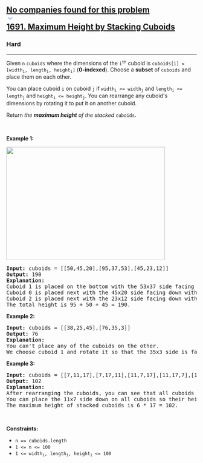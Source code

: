<h2><a href="https://leetcode.com/problems/maximum-height-by-stacking-cuboids/"><div id="big-omega-company-tags"><div id="big-omega-topbar"><div class="companyTagsContainer" style="overflow-x: scroll; flex-wrap: nowrap;"><div class="companyTagsContainer--tag">No companies found for this problem</div></div><div class="companyTagsContainer--chevron"><div><svg version="1.1" id="icon" xmlns="http://www.w3.org/2000/svg" xmlns:xlink="http://www.w3.org/1999/xlink" x="0px" y="0px" viewBox="0 0 32 32" fill="#4087F1" xml:space="preserve" style="width: 20px;"><polygon points="16,22 6,12 7.4,10.6 16,19.2 24.6,10.6 26,12 "></polygon><rect id="_x3C_Transparent_Rectangle_x3E_" class="st0" fill="none" width="32" height="32"></rect></svg></div></div></div></div>1691. Maximum Height by Stacking Cuboids </a></h2><h3>Hard</h3><hr><div><p>Given <code>n</code> <code>cuboids</code> where the dimensions of the <code>i<sup>th</sup></code> cuboid is <code>cuboids[i] = [width<sub>i</sub>, length<sub>i</sub>, height<sub>i</sub>]</code> (<strong>0-indexed</strong>). Choose a <strong>subset</strong> of <code>cuboids</code> and place them on each other.</p>

<p>You can place cuboid <code>i</code> on cuboid <code>j</code> if <code>width<sub>i</sub> &lt;= width<sub>j</sub></code> and <code>length<sub>i</sub> &lt;= length<sub>j</sub></code> and <code>height<sub>i</sub> &lt;= height<sub>j</sub></code>. You can rearrange any cuboid's dimensions by rotating it to put it on another cuboid.</p>

<p>Return <em>the <strong>maximum height</strong> of the stacked</em> <code>cuboids</code>.</p>

<p>&nbsp;</p>
<p><strong class="example">Example 1:</strong></p>

<p><strong><img alt="" src="https://assets.leetcode.com/uploads/2019/10/21/image.jpg" style="width: 420px; height: 299px;"></strong></p>

<pre><strong>Input:</strong> cuboids = [[50,45,20],[95,37,53],[45,23,12]]
<strong>Output:</strong> 190
<strong>Explanation:</strong>
Cuboid 1 is placed on the bottom with the 53x37 side facing down with height 95.
Cuboid 0 is placed next with the 45x20 side facing down with height 50.
Cuboid 2 is placed next with the 23x12 side facing down with height 45.
The total height is 95 + 50 + 45 = 190.
</pre>

<p><strong class="example">Example 2:</strong></p>

<pre><strong>Input:</strong> cuboids = [[38,25,45],[76,35,3]]
<strong>Output:</strong> 76
<strong>Explanation:</strong>
You can't place any of the cuboids on the other.
We choose cuboid 1 and rotate it so that the 35x3 side is facing down and its height is 76.
</pre>

<p><strong class="example">Example 3:</strong></p>

<pre><strong>Input:</strong> cuboids = [[7,11,17],[7,17,11],[11,7,17],[11,17,7],[17,7,11],[17,11,7]]
<strong>Output:</strong> 102
<strong>Explanation:</strong>
After rearranging the cuboids, you can see that all cuboids have the same dimension.
You can place the 11x7 side down on all cuboids so their heights are 17.
The maximum height of stacked cuboids is 6 * 17 = 102.
</pre>

<p>&nbsp;</p>
<p><strong>Constraints:</strong></p>

<ul>
	<li><code>n == cuboids.length</code></li>
	<li><code>1 &lt;= n &lt;= 100</code></li>
	<li><code>1 &lt;= width<sub>i</sub>, length<sub>i</sub>, height<sub>i</sub> &lt;= 100</code></li>
</ul>
</div>